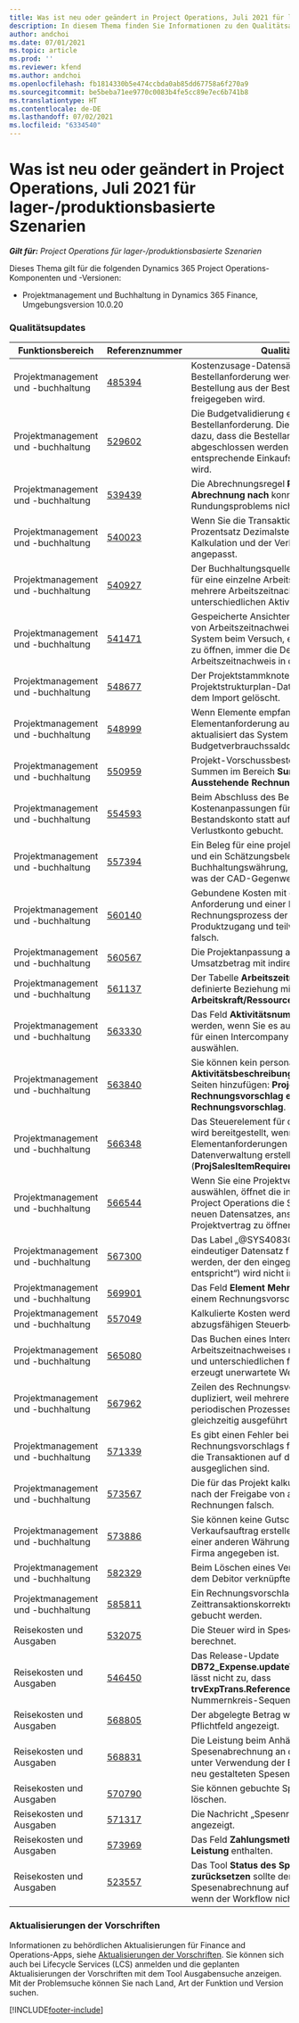 ```yaml
---
title: Was ist neu oder geändert in Project Operations, Juli 2021 für lager-/produktionsbasierte Szenarien
description: In diesem Thema finden Sie Informationen zu den Qualitätsaktualisierungen, die in der Version Juli 2021 von Project Operations für lager-/produktionsbasierte Szenarien verfügbar sind.
author: andchoi
ms.date: 07/01/2021
ms.topic: article
ms.prod: ''
ms.reviewer: kfend
ms.author: andchoi
ms.openlocfilehash: fb1814330b5e474ccbda0ab85dd67758a6f270a9
ms.sourcegitcommit: be5beba71ee9770c0083b4fe5cc89e7ec6b741b8
ms.translationtype: HT
ms.contentlocale: de-DE
ms.lasthandoff: 07/02/2021
ms.locfileid: "6334540"
---
```

# <a name="whats-new-or-changed-in-project-operations-july-2021-for-stockedproduction-based-scenarios"></a>Was ist neu oder geändert in Project Operations, Juli 2021 für lager-/produktionsbasierte Szenarien

_**Gilt für:** Project Operations für lager-/produktionsbasierte Szenarien_

Dieses Thema gilt für die folgenden Dynamics 365 Project Operations-Komponenten und -Versionen:

- Projektmanagement und Buchhaltung in Dynamics 365 Finance, Umgebungsversion 10.0.20
 
### <a name="quality-updates"></a>Qualitätsupdates
                                                                                                                                                                                  
| Funktionsbereich                      | Referenznummer| Qualitätsupdate                                                                                                                                                                          |
|-----------------------------------|--------|---------------------------------------------------------------------------------------------------------------------------------------------------------------------------------|
| Projektmanagement und -buchhaltung | [485394](https://fix.lcs.dynamics.com/Issue/Details/?bugId=485394) | Kostenzusage-Datensätze aus einer Bestellanforderung werden gelöscht, sobald die Bestellung aus der Bestellanforderungsausgabe freigegeben wird.                                                                           |
| Projektmanagement und -buchhaltung | [529602](https://fix.lcs.dynamics.com/Issue/Details/?bugId=529602) | Die Budgetvalidierung erfolgt zweimal bei einer Bestellanforderung. Diese Duplizierung führt dazu, dass die Bestellanforderung nicht abgeschlossen werden kann und die entsprechende Einkaufsbestellung nicht erstellt wird.                                                                                                                        |
| Projektmanagement und -buchhaltung | [539439](https://fix.lcs.dynamics.com/Issue/Details/?bugId=539439) | Die Abrechnungsregel **Prozentsatz zur Abrechnung nach** konnte aufgrund eines Rundungsproblems nicht abgeschlossen werden.                                                                              |
| Projektmanagement und -buchhaltung | [540023](https://fix.lcs.dynamics.com/Issue/Details/?bugId=540023) | Wenn Sie die Transaktion anpassen und der Prozentsatz Dezimalstellen hat, werden die Kalkulation und der Verkaufspreis nicht korrekt angepasst.                                      |
| Projektmanagement und -buchhaltung | [540927](https://fix.lcs.dynamics.com/Issue/Details/?bugId=540927) | Der Buchhaltungsquellen-Explorer zeigt Stunden für eine einzelne Arbeitszeitnachweis-Zeile für mehrere Arbeitszeitnachweis-Zeilen mit unterschiedlichen Aktivitäten an.                                      |
| Projektmanagement und -buchhaltung | [541471](https://fix.lcs.dynamics.com/Issue/Details/?bugId=541471) | Gespeicherte Ansichten und die Personalisierung von Arbeitszeitnachweisen führen dazu, dass das System beim Versuch, einen Arbeitszeitnachweis zu öffnen, immer die Details für den ersten Arbeitszeitnachweis in der Liste öffnet.  |
| Projektmanagement und -buchhaltung | [548677](https://fix.lcs.dynamics.com/Issue/Details/?bugId=548677) | Der Projektstammknoten verschwindet und Projektstrukturplan-Datensätze werden nach dem Import gelöscht.                                                                                             |
| Projektmanagement und -buchhaltung | [548999](https://fix.lcs.dynamics.com/Issue/Details/?bugId=548999) | Wenn Elemente empfangen und teilweise aus der Elementanforderung ausgegeben werden, aktualisiert das System den falschen Budgetverbrauchssaldo. |
| Projektmanagement und -buchhaltung | [550959](https://fix.lcs.dynamics.com/Issue/Details/?bugId=550959) | Projekt-Vorschussbestellungen zeigen die Summen im Bereich **Summen** oder im Raster **Ausstehende Rechnung** nicht korrekt an.                                                                  |
| Projektmanagement und -buchhaltung | [554593](https://fix.lcs.dynamics.com/Issue/Details/?bugId=554593) | Beim Abschluss des Bestands werden die Kostenanpassungen für Projektelemente auf das Bestandskonto statt auf das Gewinn- und Verlustkonto gebucht.                                                            |
| Projektmanagement und -buchhaltung | [557394](https://fix.lcs.dynamics.com/Issue/Details/?bugId=557394) | Ein Beleg für eine projektgebuchte Transaktion und ein Schätzungsbeleg verwenden USD als Buchhaltungswährung, aber der Betrag zeigt an, was der CAD-Gegenwert wäre.              |
| Projektmanagement und -buchhaltung | [560140](https://fix.lcs.dynamics.com/Issue/Details/?bugId=560140) | Gebundene Kosten mit einer Element-Anforderung und einer Bestellung sind im Rechnungsprozess der Bestellung mit teilweisem Produktzugang und teilweiser Rechnungsstellung falsch.       |
| Projektmanagement und -buchhaltung | [560567](https://fix.lcs.dynamics.com/Issue/Details/?bugId=560567) | Die Projektanpassung aktualisiert den Umsatzbetrag mit indirekten Kosten nicht korrekt.                                                                                    |
| Projektmanagement und -buchhaltung | [561137](https://fix.lcs.dynamics.com/Issue/Details/?bugId=561137) | Der Tabelle **Arbeitszeitnachweis** fehlt eine definierte Beziehung mit der Ansicht **Arbeitskraft/Ressource**.                                                                                   |
| Projektmanagement und -buchhaltung | [563330](https://fix.lcs.dynamics.com/Issue/Details/?bugId=563330) | Das Feld **Aktivitätsnummer** kann nicht ausgefüllt werden, wenn Sie es aus dem Dropdown-Menü für einen Intercompany Arbeitszeitnachweis auswählen.                                                                 |
| Projektmanagement und -buchhaltung | [563840](https://fix.lcs.dynamics.com/Issue/Details/?bugId=563840) | Sie können kein personalisiertes **Zweck** oder **Aktivitätsbeschreibung**-Feld auf den folgenden Seiten hinzufügen: **Projekt gebucht Transaktion**, **Rechnungsvorschlag erstellen** oder **Rechnungsvorschlag**.  |
| Projektmanagement und -buchhaltung | [566348](https://fix.lcs.dynamics.com/Issue/Details/?bugId=566348) | Das Steuerelement für das falsche Lieferdatum wird bereitgestellt, wenn Sie Elementanforderungen mithilfe der Datenverwaltung erstellen (**ProjSalesItemRequirementEntity**).                                              |
| Projektmanagement und -buchhaltung | [566544](https://fix.lcs.dynamics.com/Issue/Details/?bugId=566544) | Wenn Sie eine Projektvertrags-ID in Finance auswählen, öffnet die integrierte Umgebung von Project Operations die Seite zum Erstellen eines neuen Datensatzes, anstatt den vorhandenen Projektvertrag zu öffnen.                                                                                                                 |
| Projektmanagement und -buchhaltung | [567300](https://fix.lcs.dynamics.com/Issue/Details/?bugId=567300) |  Das Label „@SYS4083080“ („Es konnte kein eindeutiger Datensatz für Arbeitskräfte gefunden werden, der den eingegebenen Werten entspricht“) wird nicht ins Dänische übersetzt.                                |
| Projektmanagement und -buchhaltung | [569901](https://fix.lcs.dynamics.com/Issue/Details/?bugId=569901) | Das Feld **Element Mehrwertsteuergruppe** ist auf einem Rechnungsvorschlag nicht editierbar.                                                                               |
| Projektmanagement und -buchhaltung | [557049](https://fix.lcs.dynamics.com/Issue/Details/?bugId=557049) | Kalkulierte Kosten werden mit nicht abzugsfähigen Steuerbeträgen überbewertet.                                                                                                    |
| Projektmanagement und -buchhaltung | [565080](https://fix.lcs.dynamics.com/Issue/Details/?bugId=565080) | Das Buchen eines Intercompany Arbeitszeitnachweises mit mehreren Projekten und unterschiedlichen finanziellen Dimensionen erzeugt unerwartete Werte im Hauptbuch.                             |
| Projektmanagement und -buchhaltung | [567962](https://fix.lcs.dynamics.com/Issue/Details/?bugId=567962) | Zeilen des Rechnungsvorschlags werden dupliziert, weil mehrere Instanzen des periodischen Prozesses **Import aus Staging** gleichzeitig ausgeführt werden.                                      |
| Projektmanagement und -buchhaltung | [571339](https://fix.lcs.dynamics.com/Issue/Details/?bugId=571339) | Es gibt einen Fehler bei der Buchung des Rechnungsvorschlags für die Gutschrift, sodass die Transaktionen auf dem Beleg nicht ausgeglichen sind.    |
| Projektmanagement und -buchhaltung | [573567](https://fix.lcs.dynamics.com/Issue/Details/?bugId=573567) | Die für das Projekt kalkulierten Kosten werden nach der Freigabe von ausstehenden Rechnungen falsch.                                                                             |
| Projektmanagement und -buchhaltung | [573886](https://fix.lcs.dynamics.com/Issue/Details/?bugId=573886) | Sie können keine Gutschrift für einen Projekt-Verkaufsauftrag erstellen, wenn die Steuer in einer anderen Währung als der Währung der Firma angegeben ist.                                      |
| Projektmanagement und -buchhaltung | [582329](https://fix.lcs.dynamics.com/Issue/Details/?bugId=582329) | Beim Löschen eines Vertrags wird auch die mit dem Debitor verknüpfte Adresse gelöscht.                                                                                     |
| Projektmanagement und -buchhaltung | [585811](https://fix.lcs.dynamics.com/Issue/Details/?bugId=585811) | Ein Rechnungsvorschlag, der aus einer negativen Zeittransaktionskorrektur resultiert, kann nicht gebucht werden.                                                                    |
| Reisekosten und Ausgaben                  | [532075](https://fix.lcs.dynamics.com/Issue/Details/?bugId=532075) | Die Steuer wird in Spesenabrechnungen anders berechnet.                                                                                                                  |
| Reisekosten und Ausgaben                  | [546450](https://fix.lcs.dynamics.com/Issue/Details/?bugId=546450) | Das Release-Update **DB72_Expense.updateTrvExpTransProjTransId()** lässt nicht zu, dass **trvExpTrans.ReferenceDataAreaId** die neue Nummernkreis-Sequenz erstellt.                    |
| Reisekosten und Ausgaben                  | [568805](https://fix.lcs.dynamics.com/Issue/Details/?bugId=568805) | Der abgelegte Betrag wird nicht mit dem Pflichtfeld angezeigt.                                                                                                             |
| Reisekosten und Ausgaben                  | [568831](https://fix.lcs.dynamics.com/Issue/Details/?bugId=568831) | Die Leistung beim Anhängen einer Spesenabrechnung an die Spesenabrechnung unter Verwendung der Benutzeroberfläche von neu gestalteten Spesen wurde verbessert.                                                            |
| Reisekosten und Ausgaben                  | [570790](https://fix.lcs.dynamics.com/Issue/Details/?bugId=570790) | Sie können gebuchte Spesenabrechnungen löschen.                                                                                           |
| Reisekosten und Ausgaben                  | [571317](https://fix.lcs.dynamics.com/Issue/Details/?bugId=571317) | Die Nachricht „Spesenrichtlinie“ wird mehrfach angezeigt.                                                                                                       |
| Reisekosten und Ausgaben                  | [573969](https://fix.lcs.dynamics.com/Issue/Details/?bugId=573969) | Das Feld **Zahlungsmethode** ist im Bereich **Neue Leistung** enthalten.                                                                                                      |
| Reisekosten und Ausgaben                  | [523557](https://fix.lcs.dynamics.com/Issue/Details/?bugId=523557) | Das Tool **Status des Spesenbelegs zurücksetzen** sollte den Status der Spesenabrechnung auf **Entwurf** zurücksetzen, wenn der Workflow nicht gefunden wurde. 

### <a name="regulatory-updates"></a>Aktualisierungen der Vorschriften
Informationen zu behördlichen Aktualisierungen für Finance and Operations-Apps, siehe [Aktualisierungen der Vorschriften](/dynamics365/finance/localizations/regulatory-updates). Sie können sich auch bei Lifecycle Services (LCS) anmelden und die geplanten Aktualisierungen der Vorschriften mit dem Tool Ausgabensuche anzeigen. Mit der Problemsuche können Sie nach Land, Art der Funktion und Version suchen.


[!INCLUDE[footer-include](../../includes/footer-banner.md)]
